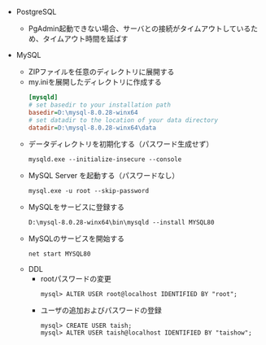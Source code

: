 *   PostgreSQL
    -   PgAdmin起動できない場合、サーバとの接続がタイムアウトしているため、タイムアウト時間を延ばす

*   MySQL
    -   ZIPファイルを任意のディレクトリに展開する
    -   my.iniを展開したディレクトリに作成する
        ```ini
        [mysqld]
        # set basedir to your installation path
        basedir=D:\mysql-8.0.28-winx64
        # set datadir to the location of your data directory
        datadir=D:\mysql-8.0.28-winx64\data
        ```
    -   データディレクトリを初期化する（パスワード生成せず）
        ```
        mysqld.exe --initialize-insecure --console
        ```
    -   MySQL Server を起動する（パスワードなし）
        ```
        mysql.exe -u root --skip-password
        ```
    -   MySQLをサービスに登録する
        ```
        D:\mysql-8.0.28-winx64\bin\mysqld --install MYSQL80
        ```
    -   MySQLのサービスを開始する
        ```
        net start MYSQL80
        ```
    -   DDL
        *   rootパスワードの変更
            ```
            mysql> ALTER USER root@localhost IDENTIFIED BY "root";
            ```
        *   ユーザの追加およびパスワードの登録
            ```
            mysql> CREATE USER taish;
            mysql> ALTER USER taish@localhost IDENTIFIED BY "taishow";
            ```

